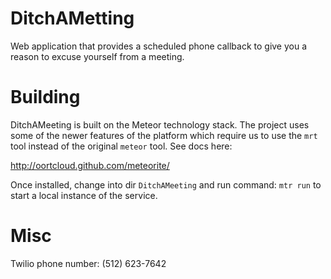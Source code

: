 DitchAMetting
=============

Web application that provides a scheduled phone callback to give you a reason to excuse yourself from a meeting.


Building
=============

DitchAMeeting is built on the Meteor technology stack. The project uses some of the newer features of the platform 
which require us to use the ```mrt``` tool instead of the original ```meteor``` tool. See docs here:

  http://oortcloud.github.com/meteorite/
  
Once installed, change into dir ```DitchAMeeting``` and run command: ```mtr run``` to start a local instance of the service.


Misc
=============

Twilio phone number: (512) 623-7642


